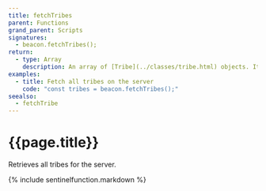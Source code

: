 ```yaml
---
title: fetchTribes
parent: Functions
grand_parent: Scripts
signatures:
  - beacon.fetchTribes();
return:
  - type: Array
    description: An array of [Tribe](../classes/tribe.html) objects. It is possible for the array to be empty.
examples:
  - title: Fetch all tribes on the server
    code: "const tribes = beacon.fetchTribes();"
seealso:
  - fetchTribe
---
```

# {{page.title}}

Retrieves all tribes for the server.

{% include sentinelfunction.markdown %}
